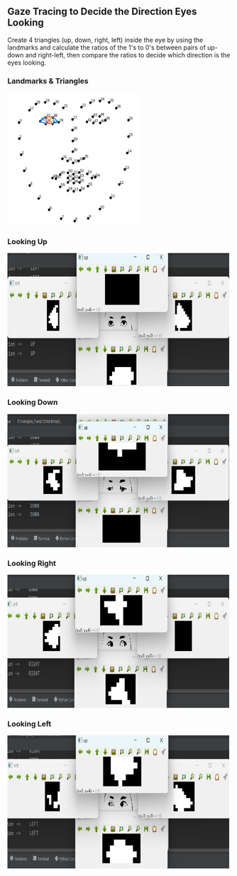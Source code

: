 
## Gaze Tracing to Decide the Direction Eyes Looking

Create 4 triangles (up, down, right, left) inside the eye by using the landmarks  and calculate the ratios of the 1's to 0's between pairs of up-down and right-left, then compare the ratios to decide which direction is the eyes looking.

### Landmarks & Triangles

<img src="https://github.com/feysahin/Gaze-Tracing/blob/main/images/landmarks.png" width="300" height="300">

### Looking Up

<img src="https://github.com/feysahin/Gaze-Tracing/blob/main/images/up.png" width="500" height="300">

### Looking Down

<img src="https://github.com/feysahin/Gaze-Tracing/blob/main/images/down.png" width="500" height="300">

### Looking Right

<img src="https://github.com/feysahin/Gaze-Tracing/blob/main/images/right.png" width="500" height="300">

### Looking Left

<img src="https://github.com/feysahin/Gaze-Tracing/blob/main/images/left.png" width="500" height="300">
